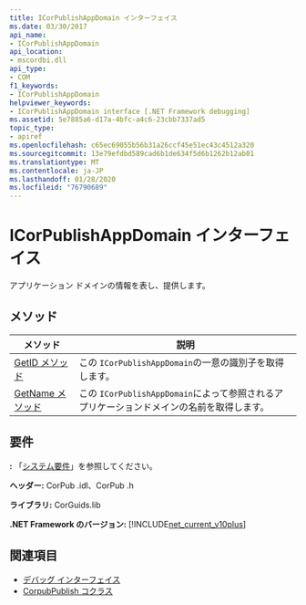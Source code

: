 ```yaml
---
title: ICorPublishAppDomain インターフェイス
ms.date: 03/30/2017
api_name:
- ICorPublishAppDomain
api_location:
- mscordbi.dll
api_type:
- COM
f1_keywords:
- ICorPublishAppDomain
helpviewer_keywords:
- ICorPublishAppDomain interface [.NET Framework debugging]
ms.assetid: 5e7885a6-d17a-4bfc-a4c6-23cbb7337ad5
topic_type:
- apiref
ms.openlocfilehash: c65ec69055b56b31a26ccf45e51ec43c4512a320
ms.sourcegitcommit: 13e79efdbd589cad6b1de634f5d6b1262b12ab01
ms.translationtype: MT
ms.contentlocale: ja-JP
ms.lasthandoff: 01/28/2020
ms.locfileid: "76790689"
---
```

# <a name="icorpublishappdomain-interface"></a>ICorPublishAppDomain インターフェイス
アプリケーション ドメインの情報を表し、提供します。  
  
## <a name="methods"></a>メソッド  
  
|メソッド|説明|  
|------------|-----------------|  
|[GetID メソッド](icorpublishappdomain-getid-method.md)|この `ICorPublishAppDomain`の一意の識別子を取得します。|  
|[GetName メソッド](icorpublishappdomain-getname-method.md)|この `ICorPublishAppDomain`によって参照されるアプリケーションドメインの名前を取得します。|  
  
## <a name="requirements"></a>要件  
 **:** 「[システム要件](../../../../docs/framework/get-started/system-requirements.md)」を参照してください。  
  
 **ヘッダー:** CorPub .idl、CorPub .h  
  
 **ライブラリ:** CorGuids.lib  
  
 **.NET Framework のバージョン:** [!INCLUDE[net_current_v10plus](../../../../includes/net-current-v10plus-md.md)]  
  
## <a name="see-also"></a>関連項目

- [デバッグ インターフェイス](debugging-interfaces.md)
- [CorpubPublish コクラス](corpubpublish-coclass.md)
